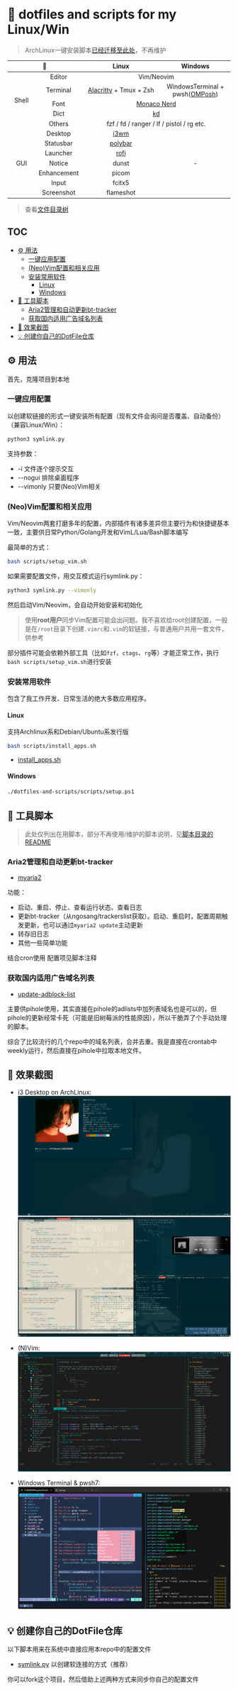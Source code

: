 # 🐝 dotfiles and scripts for my Linux/Win

> ArchLinux一键安装脚本[已经迁移至此处](https://github.com/Karmenzind/arch-installation-scripts)，不再维护

<table>
	<colgroup align="center">
    <col width="50" align="center"></col>
    <col width="70" align="center"></col>
    <col width="180" align="center"></col>
    <col width="160" align="center"></col>
	</colgroup>
  <thead>
    <tr>
      <th colspan=2>🎨</th>
      <th>Linux</th>
      <th>Windows</th>
    </tr>
  </thead>
  <tbody>
    <tr>
      <td align="center" rowspan="5" width="50">Shell</td>
      <td align="center" >Editor</td>
      <td align="center" colspan=2>Vim/Neovim</td>
      <!-- <td align="center">Shell: Vim/Neovim<br>GUI: GVim/Neovide</td> -->
    </tr>
    <tr>
      <td align="center">Terminal</td>
      <td align="center">
        <a href="https://github.com/alacritty/alacritty">Alacritty</a> + Tmux + Zsh
      </td align="center">
      <td align="center">WindowsTerminal + pwsh(<a href="ohmyposh.dev">OMPosh</a>)</td>
    </tr>
    <tr>
      <td align="center" >Font</td>
      <td align="center" colspan="2">
        <a href="https://github.com/Karmenzind/monaco-nerd-fonts">Monaco Nerd</a>
      </td align="center">
    </tr>
    <tr>
      <td align="center" >Dict</td>
      <td align="center" colspan="2"><a href="https://github.com/Karmenzind/kd">kd</a></td>
    </tr>
    <tr>
      <td align="center" >Others</td>
      <td align="center" colspan="2">fzf / fd / ranger / lf / pistol / rg  etc.</td>
    </tr>
    <tr>
      <td align="center" rowspan="7" width="50">GUI</td>
      <td align="center">Desktop</td>
      <td align="center"><a href="https://i3wm.org">i3wm</a></td>
      <td align="center" rowspan="7">-</td>
    </tr>
    <tr>
      <td align="center">Statusbar</td>
      <td align="center"><a href="https://github.com/polybar/polybar">polybar</a></td>
    </tr>
    <tr>
      <td align="center">Launcher</td>
      <td align="center"><a href="https://github.com/davatorium/rofi">rofi</a></td>
    </tr>
    <tr>
      <td align="center">Notice</td>
      <td align="center">dunst</td>
    </tr>
    <tr>
      <td align="center">Enhancement</td>
      <td align="center">picom</td>
    </tr>
    <tr>
      <td align="center">Input</td>
      <td align="center">fcitx5</td>
    </tr>
    <tr>
      <td align="center">Screenshot</td>
      <td align="center">flameshot</td>
    </tr>
  </tbody>
</table>

> 查看[文件目录树](./TREE.md)

## TOC

<!-- vim-markdown-toc GFM -->

* [:gear: 用法](#gear-用法)
    * [一键应用配置](#一键应用配置)
    * [(Neo)Vim配置和相关应用](#neovim配置和相关应用)
    * [安装常用软件](#安装常用软件)
        * [Linux](#linux)
        * [Windows](#windows)
* [:toolbox: 工具脚本](#toolbox-工具脚本)
    * [Aria2管理和自动更新bt-tracker](#aria2管理和自动更新bt-tracker)
    * [获取国内适用广告域名列表](#获取国内适用广告域名列表)
* [:eyes: 效果截图](#eyes-效果截图)
* [:bulb: 创建你自己的DotFile仓库](#bulb-创建你自己的dotfile仓库)

<!-- vim-markdown-toc -->

## :gear: 用法

首先，克隆项目到本地

### 一键应用配置

以创建软链接的形式一键安装所有配置（现有文件会询问是否覆盖、自动备份）（兼容Linux/Win）：

```bash
python3 symlink.py
```

支持参数：
- -i 文件逐个提示交互
- --nogui 排除桌面程序
- --vimonly 只要(Neo)Vim相关

### (Neo)Vim配置和相关应用

Vim/Neovim两套打磨多年的配置，内部插件有诸多差异但主要行为和快捷键基本一致，主要供日常Python/Golang开发和VimL/Lua/Bash脚本编写

最简单的方式：

```bash
bash scripts/setup_vim.sh
```

如果需要配置文件，用交互模式运行symlink.py：

```bash
python3 symlink.py --vimonly
```

然后启动Vim/Neovim，会自动开始安装和初始化

> 使用**root用户**同步Vim配置可能会出问题。我不喜欢给root创建配置，一般是在`/root`目录下创建`.vimrc`和`.vim`的软链接，与普通用户共用一套文件，供参考


部分插件可能会依赖外部工具（比如`fzf`、`ctags`、`rg`等）才能正常工作，执行`bash scripts/setup_vim.sh`进行安装

### 安装常用软件

包含了我工作开发、日常生活的绝大多数应用程序。

#### Linux

支持Archlinux系和Debian/Ubuntu系发行版

```bash
bash scripts/install_apps.sh
```

- [install_apps.sh](./scripts/install_apps.sh)

#### Windows

```bash
./dotfiles-and-scripts/scripts/setup.ps1
```

## :toolbox: 工具脚本

> 此处仅列出在用脚本，部分不再使用/维护的脚本说明，见[脚本目录的README](./scripts/deprecated/README.md)

### Aria2管理和自动更新bt-tracker

- [myaria2](./local_bin/myaria2)

功能：
- 启动、重启、停止、查看运行状态、查看日志
- 更新bt-tracker（从ngosang/trackerslist获取）。启动、重启时，配置周期触发更新，也可以通过`myaria2 update`主动更新
- 转存旧日志
- 其他一些简单功能

结合cron使用
配置项见脚本注释

### 获取国内适用广告域名列表

- [update-adblock-list](./scripts/tools/update-adblock-list.sh)

主要供pihole使用，其实直接在pihole的adlists中加列表域名也是可以的，但pihole的更新经常卡死（可能是旧树莓派的性能原因），所以干脆弄了个手动处理的脚本。

综合了比较流行的几个repo中的域名列表，合并去重。我是直接在crontab中weekly运行，然后直接在pihole中拉取本地文件。

## :eyes: 效果截图

- i3 Desktop on ArchLinux:
    ![](https://raw.githubusercontent.com/Karmenzind/i/master/dotfiles-and-scripts/float.png)
    ![](https://raw.githubusercontent.com/Karmenzind/i/master/dotfiles-and-scripts/desktop.png)

- (N)Vim:
    ![](https://raw.githubusercontent.com/Karmenzind/i/master/dotfiles-and-scripts/vim.png)

- Windows Terminal & pwsh7:
    ![](https://raw.githubusercontent.com/Karmenzind/i/master/dotfiles-and-scripts/winterminal.png)

## :bulb: 创建你自己的DotFile仓库

以下脚本用来在系统中直接应用本repo中的配置文件

- [symlink.py](./symlink.py) 以创建软连接的方式（推荐）

你可以fork这个项目，然后借助上述两种方式来同步你自己的配置文件
